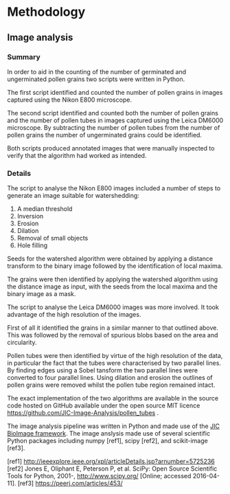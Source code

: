 # Methodology

## Image analysis

### Summary

In order to aid in the counting of the number of germinated and ungerminated
pollen grains two scripts were written in Python.

The first script identified and counted the number of pollen grains in images
captured using the Nikon E800 microscope.

The second script identified and counted both the number of pollen grains and
the number of pollen tubes in images captured using the Leica DM6000 microscope.
By subtracting the number of pollen tubes from the number of pollen grains the
number of ungerminated grains could be identified.

Both scripts produced annotated images that were manually inspected to verify
that the algorithm had worked as intended.

### Details

The script to analyse the Nikon E800 images included a number of steps to
generate an image suitable for watershedding:

1. A median threshold
2. Inversion
3. Erosion
4. Dilation
5. Removal of small objects
6. Hole filling

Seeds for the watershed algorithm were obtained by applying a distance
transform to the binary image followed by the identification of local maxima.

The grains were then identified by applying the watershed algorithm using
the distance image as input, with the seeds from the local maxima and the
binary image as a mask.

The script to analyse the Leica DM6000 images was more involved. It took
advantage of the high resolution of the images.

First of all it identified the grains in a similar manner to that outlined
above. This was followed by the removal of spurious blobs based on the area and
circularity.

Pollen tubes were then identified by virtue of the high resolution of the data,
in particular the fact that the tubes were characterised by two parallel lines.
By finding edges using a Sobel tansform the two parallel lines were converted to
four parallel lines. Using dilation and erosion the outlines of pollen grains
were removed whilst the pollen tube region remained intact.

The exact implementation of the two algorithms are available in the source code
hosted on GitHub available under the open source MIT licence
https://github.com/JIC-Image-Analysis/pollen_tubes .

The image analysis pipeline was written in Python and made use of the [JIC
BioImage framework](https://github.com/JIC-CSB/jicbioimage).  The image
anslysis made use of several scientific Python packages including numpy [ref1],
scipy [ref2], and scikit-image [ref3].

[ref1] http://ieeexplore.ieee.org/xpl/articleDetails.jsp?arnumber=5725236
[ref2] Jones E, Oliphant E, Peterson P, et al. SciPy: Open Source Scientific Tools for Python, 2001-, http://www.scipy.org/ [Online; accessed 2016-04-11].
[ref3] https://peerj.com/articles/453/
